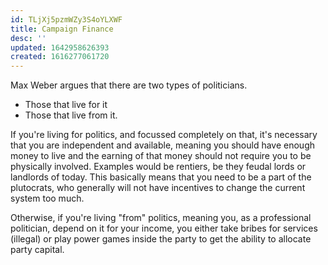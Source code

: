 ```yaml
---
id: TLjXj5pzmWZy3S4oYLXWF
title: Campaign Finance
desc: ''
updated: 1642958626393
created: 1616277061720
---
```


Max Weber argues that there are two types of politicians.
* Those that live for it
* Those that live from it.

If you're living for politics, and focussed completely on that, it's
necessary that you are independent and available, meaning
you should have enough money to live and the earning of that money should
not require you to be physically involved. Examples would be rentiers,
be they feudal lords or landlords of today. This basically means that
you need to be a part of the plutocrats, who generally will not have
incentives to change the current system too much.

Otherwise, if you're living "from" politics, meaning you, as a professional politician,
depend on it for your income, you either take bribes for services (illegal) or play
power games inside the party to get the ability to allocate party capital.

